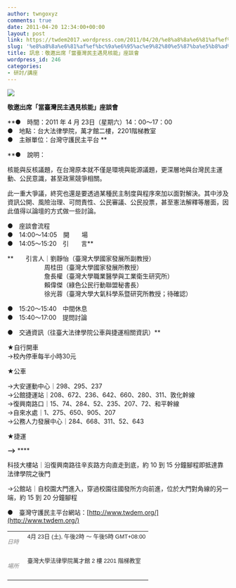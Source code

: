 ```yaml
---
author: twngoxyz
comments: true
date: 2011-04-20 12:34:00+00:00
layout: post
link: https://twdem2017.wordpress.com/2011/04/20/%e8%a8%8a%e6%81%af%ef%bc%9a%e6%95%ac%e9%82%80%e5%87%ba%e5%b8%ad%e3%80%8c%e7%95%b6%e8%87%ba%e7%81%a3%e6%b0%91%e4%b8%bb%e9%81%87%e8%a6%8b%e6%a0%b8%e8%83%bd%e3%80%8d%e5%ba%a7%e8%ab%87%e6%9c%83/
slug: '%e8%a8%8a%e6%81%af%ef%bc%9a%e6%95%ac%e9%82%80%e5%87%ba%e5%b8%ad%e3%80%8c%e7%95%b6%e8%87%ba%e7%81%a3%e6%b0%91%e4%b8%bb%e9%81%87%e8%a6%8b%e6%a0%b8%e8%83%bd%e3%80%8d%e5%ba%a7%e8%ab%87%e6%9c%83'
title: 訊息：敬邀出席「當臺灣民主遇見核能」座談會
wordpress_id: 246
categories:
- 研討/講座
---
```


**[![](http://www.twdem.org/_/rsrc/1303066054641/home/%E7%95%B6%E8%87%BA%E7%81%A3%E6%B0%91%E4%B8%BB%E9%81%87%E8%A6%8B%E6%A0%B8%E8%83%BD%20%28Custom%29.jpg?height=400&width=282)](http://www.twdem.org/home/%E7%95%B6%E8%87%BA%E7%81%A3%E6%B0%91%E4%B8%BB%E9%81%87%E8%A6%8B%E6%A0%B8%E8%83%BD%20%28Custom%29.jpg?attredirects=0)**

**敬邀出席「當臺灣民主遇見核能」座談會**  


**●　時間：2011 年 4 月 23日（星期六）14：00～17：00  
●　地點：台大法律學院，萬才館二樓，2201階梯教室  
●　主辦單位：台灣守護民主平台 **

**●　說明：  
  
核能與反核議題，在台灣原本就不僅是環境與能源議題，更深層地與台灣民主運動、公民意識，甚至政黨競爭相關。  
  
此一重大爭議，終究也還是要透過某種民主制度與程序來加以面對解決。其中涉及資訊公開、風險治理、可問責性、公民審議、公民投票，甚至憲法解釋等層面，因此值得以論壇的方式做一些討論。  
  
●　座談會流程  
●　14:00～14:05　開　　場  
●　14:05～15:20　引　　言**

**　　引言人｜劉靜怡（臺灣大學國家發展所副教授）  
　　　　　　周桂田（臺灣大學國家發展所教授）　  
　　　　　　詹長權（臺灣大學職業醫學與工業衛生研究所）  
　　　　　　賴偉傑（綠色公民行動聯盟秘書長）  
　　　　　　徐光蓉（臺灣大學大氣科學系暨研究所教授；待確認）  
  
●　15:20～15:40　中間休息  
●　15:40～17:00　提問討論  
  
●　交通資訊（往臺大法律學院公車與捷運相關資訊）**  
  
★自行開車  
→校內停車每半小時30元  
  
★公車  
  
→大安運動中心｜298、295、237  
→公館捷運站｜208、672、236、642、660、280、311、敦化幹線  
→復興南路口｜15、74、284、52、235、207、72、和平幹線  
→自來水處｜1、275、650、905、207  
→公務人力發展中心｜284、668、311、52、643  
  
★捷運

**-->** ****  


科技大樓站｜沿復興南路往辛亥路方向直走到底，約 10 到 15 分鐘腳程即抵達靠法律學院之後門

  


→公館站｜自校園大門進入，穿過校園往國發所方向前進，位於大門對角線的另一端，約 15 到 20 分鐘腳程  
  
●　臺灣守護民主平台網站：[http://www.twdem.org/](http://www.twdem.org/)

<table cellpadding="0" cellspacing="0" border="0" ><tbody ><tr >
<td style="color:#888888;font-family:Arial, sans-serif;font-size:13px;margin:0;white-space:nowrap;padding:0 1em 10px 0;" valign="top" >

_日時_

</td>
<td style="color:#222222;font-family:Arial, sans-serif;font-size:13px;margin:0;padding-bottom:10px;" valign="top" >4月 23日 (土), 午後2時 ～ 午後5時 GMT+08:00
</td></tr><tr >
<td style="color:#888888;font-family:Arial, sans-serif;font-size:13px;margin:0;white-space:nowrap;padding:0 1em 10px 0;" valign="top" >

_場所_

</td>
<td style="color:#222222;font-family:Arial, sans-serif;font-size:13px;margin:0;padding-bottom:10px;" valign="top" >臺灣大學法律學院萬才館 2 樓 2201 階梯教室
</td></tr></tbody></table>
